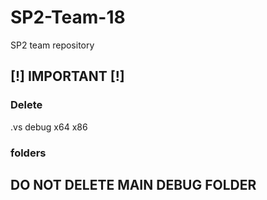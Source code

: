 # SP2-Team-18
SP2 team repository

## [!] IMPORTANT [!]
### Delete
  .vs
  debug
  x64
  x86
### folders

## DO NOT DELETE MAIN DEBUG FOLDER
